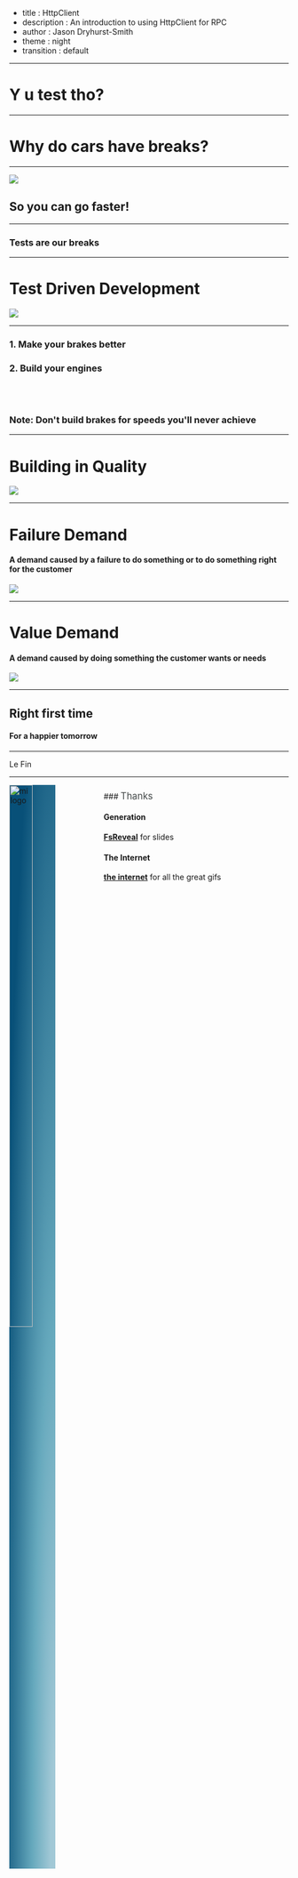 - title : HttpClient
- description : An introduction to using HttpClient for RPC
- author : Jason Dryhurst-Smith
- theme : night
- transition : default

***

# Y u test tho?

***

# Why do cars have breaks?

---

![](../images/surprise.gif)

## So you can go faster!

---

### Tests are our breaks

***

# Test Driven Development

![](../images/test.gif)

---

### 1. Make your brakes better
### 2. Build your engines

</br>
</br>

### Note: Don't build brakes for speeds you'll never achieve

***

# Building in Quality

![](../images/getittogether.gif)

---

# Failure Demand

#### A demand caused by a failure to do something or to do something right for the customer

![](../images/rework.gif)

---

# Value Demand

#### A demand caused by doing something the customer wants or needs

![](../images/awesome.gif)

---

## Right first time

#### For a happier tomorrow

***

Le Fin

***

<div style="width:33%; height: 100%; display: inline-block; vertical-align: top;">
   <img style="width:50%; display: inline-block; box-shadow: none !important; background: radial-gradient(ellipse farthest-side at 100% 100%,#a1c8d6 10%,#66a9bd 50%,#085078 120%);" src="./images/codat_logo.png" alt="mi logo">
</div>
<div style="width:65%; height: 100%; display: inline-block; text-align: left; padding-top: 10px;">
### <span style="color: #464B4B; font-size: 120%;">Thanks</span>

#### Generation
**[FsReveal](https://github.com/fsprojects/FsReveal)** for slides

#### The Internet
**[the internet](https://google.co.uk)** for all the great gifs

</div>